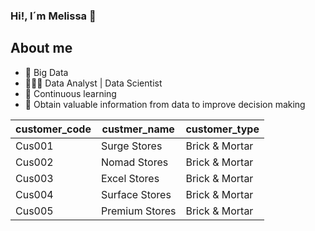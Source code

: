 ### Hi!, I´m Melissa 👋

<!--
**melissamelendezrojano/melissamelendezrojano** is a ✨ _special_ ✨ repository because its `README.md` (this file) appears on your GitHub profile.

Here are some ideas to get you started:

- 🔭 I’m currently working on ...
- 🌱 I’m currently learning ...
- 👯 I’m looking to collaborate on ...
- 🤔 I’m looking for help with ...
- 💬 Ask me about ...
- 📫 How to reach me: ...
- 😄 Pronouns: ...
- ⚡ Fun fact: ...

## My projects
| ![ml project melissa  (1)](https://github.com/melissamelendezrojano/melissamelendezrojano/assets/90320256/78e40d77-031d-414f-8737-5393f188084f)   |
|:-------------:|
| Row 1         |
| Row 2         |
| Row 3         |
-->

## About me
- 🌱 Big Data
- 👩🏻‍💻 Data Analyst | Data Scientist
- 🔭 Continuous learning
- 🎯 Obtain valuable information from data to improve decision making



| customer_code | custmer_name   | customer_type  |
|---------------|----------------|----------------|
| Cus001        | Surge Stores   | Brick & Mortar |
| Cus002        | Nomad Stores   | Brick & Mortar |
| Cus003        | Excel Stores   | Brick & Mortar |
| Cus004        | Surface Stores | Brick & Mortar |
| Cus005        | Premium Stores | Brick & Mortar |
